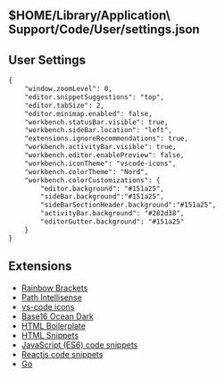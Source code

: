 ## $HOME/Library/Application\ Support/Code/User/settings.json

## User Settings
```markdown
{
    "window.zoomLevel": 0,
    "editor.snippetSuggestions": "top",
    "editor.tabSize": 2,
    "editor.minimap.enabled": false,
    "workbench.statusBar.visible": true,
    "workbench.sideBar.location": "left",
    "extensions.ignoreRecommendations": true,
    "workbench.activityBar.visible": true,
    "workbench.editor.enablePreview": false,
    "workbench.iconTheme": "vscode-icons",
    "workbench.colorTheme": "Nord",
    "workbench.colorCustomizations": {
        "editor.background": "#151a25",
        "sideBar.background":"#151a25",
        "sideBarSectionHeader.background":"#151a25",
        "activityBar.background": "#282d38",
        "editorGutter.background": "#151a25"
    }
}
```
## Extensions
- [Rainbow Brackets](https://marketplace.visualstudio.com/items?itemName=2gua.rainbow-brackets)
- [Path Intellisense](https://marketplace.visualstudio.com/items?itemName=christian-kohler.path-intellisense)
- [vs-code icons](https://marketplace.visualstudio.com/items?itemName=robertohuertasm.vscode-icons)
- [Base16 Ocean Dark](https://marketplace.visualstudio.com/items?itemName=mradbourne.theme-base16-ocean-deep)
- [HTML Boilerplate](https://marketplace.visualstudio.com/items?itemName=sidthesloth.html5-boilerplate)
- [HTML Snippets](https://marketplace.visualstudio.com/items?itemName=abusaidm.html-snippets)
- [JavaScript (ES6) code snippets](https://marketplace.visualstudio.com/items?itemName=xabikos.JavaScriptSnippets)
- [Reactjs code snippets](https://marketplace.visualstudio.com/items?itemName=xabikos.ReactSnippets)
- [Go](https://marketplace.visualstudio.com/items?itemName=lukehoban.Go)
